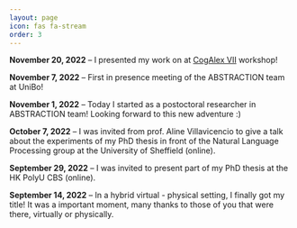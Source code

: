 ```yaml
---
layout: page
icon: fas fa-stream
order: 3
---
```

**November 20, 2022** – I presented my work on at <a href="https://sites.google.com/view/cogalexvii2022/home">CogAlex VII</a> workshop!

**November 7, 2022**  – First in presence meeting of the ABSTRACTION team at UniBo!

**November 1, 2022**  – Today I started as a postoctoral researcher in <a href="https://www.abstractionproject.eu/"></a>ABSTRACTION team! Looking forward to this new adventure :)

**October 7, 2022** – I was invited from prof. Aline Villavicencio to give a talk about the experiments of my PhD thesis in front of the Natural Language Processing group at the University of Sheffield (online).

**September 29, 2022** – I was invited to present part of my PhD thesis at the HK PolyU CBS (online).

**September 14, 2022** – In a hybrid virtual - physical setting, I finally got my title! It was a important moment, many thanks to those of you that were there, virtually or physically.
